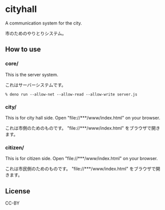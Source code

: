 # cityhall

A communication system for the city.

市のためのやりとりシステム。

## How to use

### core/

This is the server system.

これはサーバーシステムです。

```
% deno run --allow-net --allow-read --allow-write server.js
```

### city/

This is for city hall side.
Open "file://***/www/index.html" on your browser.

これは市側のためのものです。
"file://***/www/index.html" をブラウザで開きます。

### citizen/

This is for citizen side.
Open "file://***/www/index.html" on your browser.

これは市民側のためのものです。
"file://***/www/index.html" をブラウザで開きます。

## License

CC-BY
